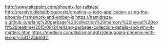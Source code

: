 http://www.sitepoint.com/phoenix-for-railsies/
http://resolve.digital/blog/posts/creating-a-todo-application-using-the-phoenix-framework-and-ember-js
https://hamidreza-s.github.io/erlang%20garbage%20collection%20memory%20layout%20soft%20realtime/2015/08/24/erlang-garbage-collection-details-and-why-it-matters.html
https://medium.com/@diamondgfx/debugging-phoenix-with-iex-pry-5417256e1d11


